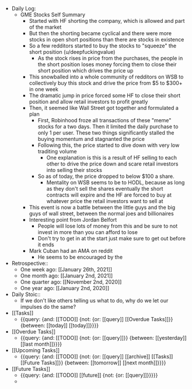 - Daily Log:
    - GME Stocks Self Summary
        - Started with HF shorting the company, which is allowed and part of the market
        - But then the shorting became cyclical and there were more stocks in open short positions than there are stocks in existence
        - So a few redditors started to buy the stocks to "squeeze" the short position (u/deepfuckingvalue)
            - As the stock rises in price from the purchases, the people in the short position loses money forcing them to close their short position which drives the price up
        - This snowballed into a whole community of redditors on WSB to collectively buy this stock and drive the price from $5 to $300+ in one week
        - The dramatic jump in price forced some HF to close their short position and allow retail investors to profit greatly
        - Then, it seemed like Wall Street got together and formulated a plan
            - First, Robinhood froze all transactions of these "meme" stocks for a two days. Then it limited the daily purchase to only 1 per user. These two things significantly stalled the buying momentum and stagnanted the price
            - Following this, the price started to dive down with very low traditing volume
                - One explanation is this is a result of HF selling to each other to drive the price down and scare retail investors into selling their stocks
            - So as of today, the price dropped to below $100 a share.
                - Mentality on WSB seems to be to HODL, because as long as they don't sell the shares eventually the short contracts will expire and the HF are forced to buy at whatever price the retail investors want to sell at
        - This event is now a battle between the little guys and the big guys of wall street, between the normal joes and billionaires 
        - Interesting point from Jordan Belfort
            - People will lose lots of money from this and be sure to not invest in more than you can afford to lose
            - Don't try to get in at the start just make sure to get out before it ends
        - Mark Cuban had an AMA on reddit
            - He seems to be encouraged by the 
- Retrospective::
    - One week ago: [[January 26th, 2021]]
    - One month ago: [[January 2nd, 2021]]
    - One quarter ago: [[November 2nd, 2020]]
    - One year ago: [[January 2nd, 2020]]
- Daily Stoic::
    - If we don't like others telling us what to do, why do we let our impulses do the same?
- [[Tasks]]
    - {{query: {and: [[TODO]] {not: {or: [[query]] [[Overdue Tasks]]}} {between: [[today]] [[today]]}}}}
- [[Overdue Tasks]]
    - {{query: {and: [[TODO]] {not: {or: [[query]]}} {between: [[yesterday]] [[last month]]}}}}
- [[Upcoming Tasks]]
    - {{query: {and: [[TODO]] {not: {or: [[query]] [[archive]] [[Tasks]] [[Future Tasks]]}} {between: [[tomorrow]] [[next month]]}}}}
- [[Future Tasks]]
    - {{query: {and: [[TODO]] [[future]] {not: {or: [[query]]}}}}}
    - 
